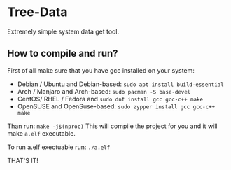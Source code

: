 # Tree-Data
Extremely simple system data get tool. 

## How to compile and run?
First of all make sure that you have gcc installed on your system:
  - Debian / Ubuntu and Debian-based:
      `sudo apt install build-essential`
  - Arch / Manjaro and Arch-based:
      `sudo pacman -S base-devel`
  - CentOS/ RHEL / Fedora and 
      `sudo dnf install gcc gcc-c++ make`
  - OpenSUSE and OpenSuse-based:
      `sudo zypper install gcc gcc-c++ make`

Than run: `make -j$(nproc)`
This will compile the project for you and it will make `a.elf` executable.

To run a.elf exectuable run: 
   `./a.elf`

THAT'S IT!
